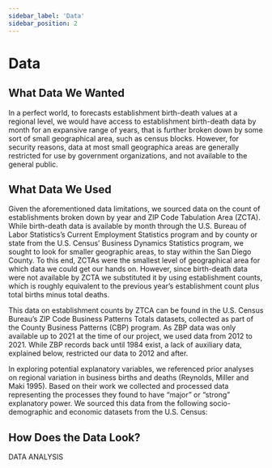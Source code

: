 ```yaml
---
sidebar_label: 'Data'
sidebar_position: 2
---
```


# Data

## What Data We Wanted

In a perfect world, to forecasts establishment birth-death values at a regional level, we would have access to establishment birth-death data by month for an expansive range of years, that is further broken down by some sort of small geographical area, such as census blocks. However, for security reasons, data at most small geographica areas are generally restricted for use by government organizations, and not available to the general public.

## What Data We Used

Given the aforementioned data limitations, we sourced data on the count of establishments
broken down by year and ZIP Code Tabulation Area (ZCTA). While birth-death data is available by month through the U.S. Bureau of Labor Statistics’s Current Employment Statistics
program and by county or state from the U.S. Census’ Business Dynamics Statistics program, we sought to look for smaller geographic areas, to stay within the San Diego County.
To this end, ZCTAs were the smallest level of geographical area for which data we could
get our hands on. However, since birth-death data were not available by ZCTA we substituted it by using establishment counts, which is roughly equivalent to the previous year’s
establishment count plus total births minus total deaths.

This data on establishment counts by ZTCA can be found in the U.S. Census Bureau’s ZIP
Code Business Patterns Totals datasets, collected as part of the County Business Patterns
(CBP) program. As ZBP data was only available up to 2021 at the time of our project, we
used data from 2012 to 2021. While ZBP records back until 1984 exist, a lack of auxiliary
data, explained below, restricted our data to 2012 and after.

In exploring potential explanatory variables, we referenced prior analyses on regional variation in business births and deaths (Reynolds, Miller and Maki 1995). Based on their work
we collected and processed data representing the processes they found to have “major” or
“strong” explanatory power. We sourced this data from the following socio-demographic
and economic datasets from the U.S. Census:

## How Does the Data Look?

DATA ANALYSIS